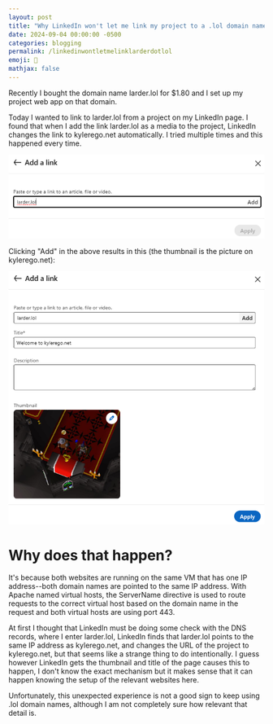 ```yaml
---
layout: post
title: "Why LinkedIn won't let me link my project to a .lol domain name"
date: 2024-09-04 00:00:00 -0500
categories: blogging
permalink: /linkedinwontletmelinklarderdotlol
emoji: 🤔
mathjax: false
---
```


Recently I bought the domain name larder.lol for $1.80 and I set up my project web app on that domain.

Today I wanted to link to larder.lol from a project on my LinkedIn page. I found that when I add the link larder.lol as a media to the project, LinkedIn changes the link to kylerego.net automatically. I tried multiple times and this happened every time.

![Entering larder.lol as the link](assets\larder-domain-mishap\entering-larder-lol.png)

Clicking "Add" in the above results in this (the thumbnail is the picture on kylerego.net):

![After clicking add, it shows an image and title from kylerego.net](assets\larder-domain-mishap\after-clicking-add.png)

# Why does that happen?

It's because both websites are running on the same VM that has one IP address--both domain names are pointed to the same IP address. With Apache named virtual hosts, the ServerName directive is used to route requests to the correct virtual host based on the domain name in the request and both virtual hosts are using port 443.

At first I thought that LinkedIn must be doing some check with the DNS records, where I enter larder.lol, LinkedIn finds that larder.lol points to the same IP address as kylerego.net, and changes the URL of the project to kylerego.net, but that seems like a strange thing to do intentionally. I guess however LinkedIn gets the thumbnail and title of the page causes this to happen, I don't know the exact mechanism but it makes sense that it can happen knowing the setup of the relevant websites here. 

Unfortunately, this unexpected experience is not a good sign to keep using .lol domain names, although I am not completely sure how relevant that detail is.
